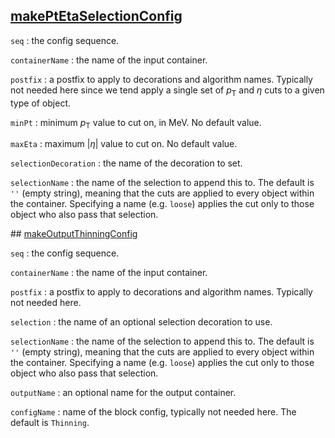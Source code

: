 ## [makePtEtaSelectionConfig](https://acode-browser1.usatlas.bnl.gov/lxr/source/athena/PhysicsAnalysis/Algorithms/AsgAnalysisAlgorithms/python/AsgAnalysisConfig.py)

`seq`
:   the config sequence.

`containerName`
:   the name of the input container.

`postfix`
:   a postfix to apply to decorations and algorithm names. Typically not needed here since we tend apply a single set of $p_\mathrm{T}$ and $\eta$ cuts to a given type of object.

`minPt`
:   minimum $p_\mathrm{T}$ value to cut on, in MeV. No default value.

`maxEta`
:   maximum $\vert\eta\vert$ value to cut on. No default value.

`selectionDecoration`
:   the name of the decoration to set.

`selectionName`
:   the name of the selection to append this to. The default is `''` (empty string), meaning that the cuts are applied to every object within the container. Specifying a name (e.g. `loose`) applies the cut only to those object who also pass that selection.

## [makeOutputThinningConfig](https://acode-browser1.usatlas.bnl.gov/lxr/source/athena/PhysicsAnalysis/Algorithms/AsgAnalysisAlgorithms/python/AsgAnalysisConfig.py)

`seq`
:   the config sequence.

`containerName`
:   the name of the input container.

`postfix`
:   a postfix to apply to decorations and algorithm names. Typically not needed here.

`selection`
:   the name of an optional selection decoration to use.

`selectionName`
:   the name of the selection to append this to. The default is `''` (empty string), meaning that the cuts are applied to every object within the container. Specifying a name (e.g. `loose`) applies the cut only to those object who also pass that selection.

`outputName`
:   an optional name for the output container.

`configName`
:   name of the block config, typically not needed here. The default is `Thinning`.